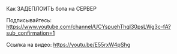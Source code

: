 Как ЗАДЕПЛОИТЬ бота на СЕРВЕР

Подписывайтесь:
https://www.youtube.com/channel/UCYspuehThql30psLWg3c-fA?sub_confirmation=1

Ссылка на видео: https://youtu.be/E55rxW4pShg
